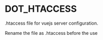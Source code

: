 # DOT_HTACCESS
.htaccess file for vuejs server configuration.

Rename the file as .htaccess before the use
